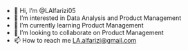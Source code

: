 - 👋 Hi, I’m @LAlfarizi05
- 👀 I’m interested in Data Analysis and Product Management
- 🌱 I’m currently learning Product Management
- 💞️ I’m looking to collaborate on Product Management
- 📫 How to reach me LA.alfarizi@gmail.com

<!---
LAlfarizi05/LAlfarizi05 is a ✨ special ✨ repository because its `README.md` (this file) appears on your GitHub profile.
You can click the Preview link to take a look at your changes.
--->
